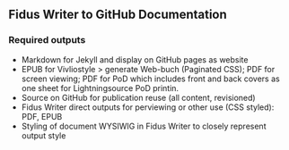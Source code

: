## Fidus Writer to GitHub Documentation

### Required outputs

 - Markdown for Jekyll and display on GitHub pages as website
 - EPUB for Vivliostyle > generate Web-buch (Paginated CSS); PDF for screen viewing; PDF for PoD which includes front and back covers as one sheet for Lightningsource PoD printin.
 - Source on GitHub for publication reuse (all content, revisioned)
 - Fidus Writer direct outputs for perviewing or other use (CSS styled): PDF, EPUB
 - Styling of document WYSIWIG in Fidus Writer to closely represent output style
 
 
